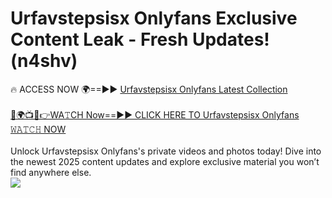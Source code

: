 # Urfavstepsisx Onlyfans Exclusive Content Leak - Fresh Updates! (n4shv)

🔥 ACCESS NOW 🌍==►► <a href="https://tinyurl.com/kvy9nzfs" rel="nofollow">Urfavstepsisx Onlyfans Latest Collection</a>
<br><br>
[🔴🌍📺📱👉WA𝚃CH Now==►► CLICK HERE TO Urfavstepsisx Onlyfans 𝚆𝙰𝚃𝙲𝙷 NOW](https://tinyurl.com/kvy9nzfs)
<br><br>
Unlock Urfavstepsisx Onlyfans's private videos and photos today! Dive into the newest 2025 content updates and explore exclusive material you won’t find anywhere else.
<br>
<a href="https://tinyurl.com/kvy9nzfs" rel="nofollow" data-target="animated-image.originalLink"><img src="https://camo.githubusercontent.com/8a4f000d20f83aca3bf7ec5f350d767afa0574a8a352519fd8cfa583a6f93a33/68747470733a2f2f692e696d6775722e636f6d2f644a486b345a712e676966" data-canonical-src="https://i.imgur.com/dJHk4Zq.gif" style="max-width: 100%; display: inline-block;" data-target="animated-image.originalImage"></a>
<br>

